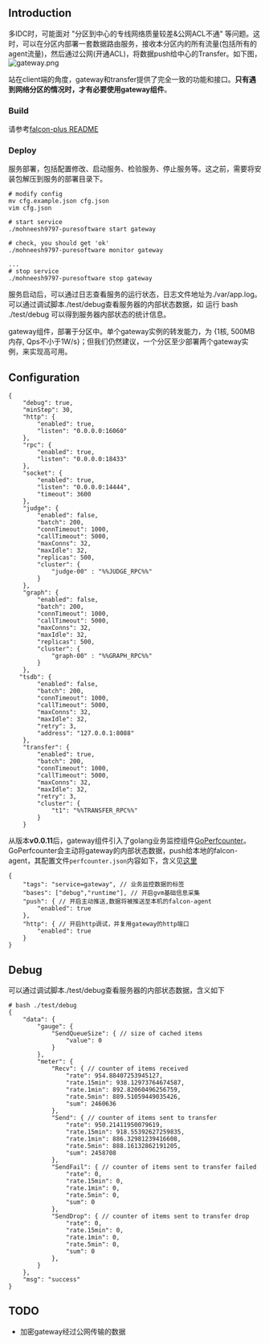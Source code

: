 ## Introduction

多IDC时，可能面对 "分区到中心的专线网络质量较差&公网ACL不通" 等问题。这时，可以在分区内部署一套数据路由服务，接收本分区内的所有流量(包括所有的agent流量)，然后通过公网(开通ACL)，将数据push给中心的Transfer。如下图，
![gateway.png](https://raw.githubusercontent.com/niean/niean.github.io/master/images/20150806/gateway.png)

站在client端的角度，gateway和transfer提供了完全一致的功能和接口。**只有遇到网络分区的情况时，才有必要使用gateway组件**。

### Build

请参考[falcon-plus README](https://github.com/mohneesh9797-puresoftware/falcon-plus)

### Deploy
服务部署，包括配置修改、启动服务、检验服务、停止服务等。这之前，需要将安装包解压到服务的部署目录下。

```
# modify config
mv cfg.example.json cfg.json
vim cfg.json

# start service
./mohneesh9797-puresoftware start gateway

# check, you should get 'ok'
./mohneesh9797-puresoftware monitor gateway

...
# stop service
./mohneesh9797-puresoftware stop gateway

```
服务启动后，可以通过日志查看服务的运行状态，日志文件地址为./var/app.log。可以通过调试脚本./test/debug查看服务器的内部状态数据，如 运行 bash ./test/debug 可以得到服务器内部状态的统计信息。

gateway组件，部署于分区中。单个gateway实例的转发能力，为 {1核, 500MB内存, Qps不小于1W/s}；但我们仍然建议，一个分区至少部署两个gateway实例，来实现高可用。

## Configuration


```
{
    "debug": true,
    "minStep": 30,
    "http": {
        "enabled": true,
        "listen": "0.0.0.0:16060"
    },
    "rpc": {
        "enabled": true,
        "listen": "0.0.0.0:18433"
    },
    "socket": {
        "enabled": true,
        "listen": "0.0.0.0:14444",
        "timeout": 3600
    },
    "judge": {
        "enabled": false,
        "batch": 200,
        "connTimeout": 1000,
        "callTimeout": 5000,
        "maxConns": 32,
        "maxIdle": 32,
        "replicas": 500,
        "cluster": {
            "judge-00" : "%%JUDGE_RPC%%"
        }
    },
    "graph": {
        "enabled": false,
        "batch": 200,
        "connTimeout": 1000,
        "callTimeout": 5000,
        "maxConns": 32,
        "maxIdle": 32,
        "replicas": 500,
        "cluster": {
            "graph-00" : "%%GRAPH_RPC%%"
        }
    },
   "tsdb": {
        "enabled": false,
        "batch": 200,
        "connTimeout": 1000,
        "callTimeout": 5000,
        "maxConns": 32,
        "maxIdle": 32,
        "retry": 3,
        "address": "127.0.0.1:8088"
    },
    "transfer": {
        "enabled": true,
        "batch": 200,
        "connTimeout": 1000,
        "callTimeout": 5000,
        "maxConns": 32,
        "maxIdle": 32,
        "retry": 3,
        "cluster": {
            "t1": "%%TRANSFER_RPC%%"
        }
    }
```

从版本**v0.0.11**后，gateway组件引入了golang业务监控组件[GoPerfcounter](https://github.com/niean/goperfcounter)。GoPerfcounter会主动将gateway的内部状态数据，push给本地的falcon-agent，其配置文件`perfcounter.json`内容如下，含义见[这里](https://github.com/niean/goperfcounter/blob/master/README.md#配置)

```
{
    "tags": "service=gateway", // 业务监控数据的标签
    "bases": ["debug","runtime"], // 开启gvm基础信息采集
    "push": { // 开启主动推送,数据将被推送至本机的falcon-agent
        "enabled": true
    },
    "http": { // 开启http调试，并复用gateway的http端口
        "enabled": true
    }
}
```

## Debug
可以通过调试脚本./test/debug查看服务器的内部状态数据，含义如下

```
# bash ./test/debug
{
    "data": {
        "gauge": {
            "SendQueueSize": { // size of cached items
                "value": 0
            }
        },
        "meter": {
            "Recv": { // counter of items received
                "rate": 954.88407253945127,
                "rate.15min": 938.12973764674587,
                "rate.1min": 892.82060496256759,
                "rate.5min": 889.51059449035426,
                "sum": 2460636
            },
            "Send": { // counter of items sent to transfer
                "rate": 950.21411950079619,
                "rate.15min": 918.55392627259835,
                "rate.1min": 886.32981239416608,
                "rate.5min": 888.16132862191205,
                "sum": 2458708
            },
            "SendFail": { // counter of items sent to transfer failed
                "rate": 0,
                "rate.15min": 0,
                "rate.1min": 0,
                "rate.5min": 0,
                "sum": 0
            },  
            "SendDrop": { // counter of items sent to transfer drop
                "rate": 0,
                "rate.15min": 0,
                "rate.1min": 0,
                "rate.5min": 0,
                "sum": 0
            },    
        }
    },
    "msg": "success"
}
```

## TODO
+ 加密gateway经过公网传输的数据
